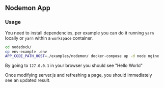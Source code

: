 ## Nodemon App

### Usage

You need to install dependencies, per example you can do it running `yarn` locally or `yarn` within a `workspace` container.

```bash
cd nodedock/
cp env-example .env
APP_CODE_PATH_HOST=./examples/nodemon/ docker-compose up -d node nginx
```

By going to `127.0.0.1` in your browser you should see "Hello World"

Once modifying server.js and refreshing a page, you should immediately see an updated result.
